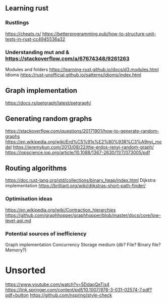 ## Learning rust
### Rustlings
https://cheats.rs/
https://betterprogramming.pub/how-to-structure-unit-tests-in-rust-cc4945536a32

### Understanding mut and & https://stackoverflow.com/a/67674348/9261263
Modules and folders https://learning-rust.github.io/docs/d3.modules.html
Idioms https://rust-unofficial.github.io/patterns/idioms/index.html

## Graph implementation

https://docs.rs/petgraph/latest/petgraph/

## Generating random graphs
https://stackoverflow.com/questions/20171901/how-to-generate-random-graphs
https://en.wikipedia.org/wiki/Erd%C5%91s%E2%80%93R%C3%A9nyi_model
https://jeremykun.com/2013/08/22/the-erdos-renyi-random-graph/
https://iopscience.iop.org/article/10.1088/1367-2630/11/7/073005/pdf

## Routing algorithms 

https://doc.rust-lang.org/std/collections/binary_heap/index.html
Dijkstra implementation https://brilliant.org/wiki/dijkstras-short-path-finder/

### Optimisation ideas
https://en.wikipedia.org/wiki/Contraction_hierarchies
https://github.com/graphhopper/graphhopper/blob/master/docs/core/low-level-api.md

### Potential sources of inefficiency
Graph implementation
Concurrency
Storage medium (db? File? Binary file? Memory?)


# Unsorted

https://www.youtube.com/watch?v=5DdaoQeTis4
https://link.springer.com/content/pdf/10.1007/978-3-031-02574-7.pdf?pdf=button
https://github.com/nspring/style-check
